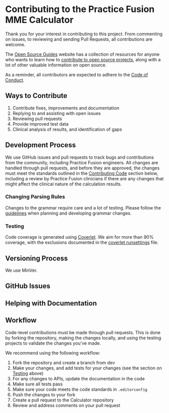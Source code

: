 # Contributing to the Practice Fusion MME Calculator

Thank you for your interest in contributing to this project. From commenting on issues, to reviewing and sending Pull Requests, all contributions are welcome.

The [Open Source Guides](https://opensource.guide/) website has a collection of resources for anyone who wants to learn how to [contribute to open source projects](https://opensource.guide/how-to-contribute/), along with a lot of other valuable information on open source.

As a reminder, all contributors are expected to adhere to the [Code of Conduct](https://github.com/practicefusion/mmecalculator/blob/master/CODE-OF-CONDUCT.md).

## Ways to Contribute
 
1. Contribute fixes, improvements and documentation
2. Replying to and assisting with open issues
3. Reviewing pull requests
4. Provide improved test data
5. Clinical analysis of results, and identification of gaps

## Development Process

We use GitHub issues and pull requests to track bugs and contributions from the community, including Practice Fusion engineers. All changes are handled through pull requests, and before they are approved, the changes must meet the standards outlined in the [Contributing Code](#contributing-code) section below, including a review by Practice Fusion clinicians if there are any changes that might affect the clinical nature of the calculation results.

### Changing Parsing Rules

Changes to the grammar require care and a lot of testing. Please follow the [guidelines](./src/Grammar/) when planning and developing grammar changes.

### Testing 

Code coverage is generated using [Coverlet](https://github.com/coverlet-coverage/coverlet). We aim for more than 90% coverage, with the exclusions documented in the [coverlet runsettings](./src/coverlet.runsettings) file.

## Versioning Process

We use MinVer.

## GitHub Issues

## Helping with Documentation

## Workflow

Code-level contributions must be made through pull requests. This is done by forking the repository, making the changes locally, and using the testing projects to validate the changes you've made.

We recommend using the following workflow:

1. Fork the repository and create a branch from dev
2. Make your changes, and add tests for your changes (see the section on [Testing](#testing) above)
3. For any changes to APIs, update the documentation in the code
4. Make sure all tests pass
5. Make sure your code meets the code standards in `.editorconfig`
6. Push the changes to your fork
7. Create a pull request to the Calculator repository
8. Review and address comments on your pull request
